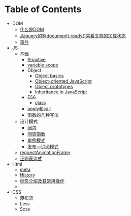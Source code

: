 # Table of Contents
* DOM
  * [什么是DOM](/DOM/什么是DOM.md)
  * [从jquery的$(document).ready()来看文档的加载状态](/DOM/文档的加载状态.md)
  * [事件](/DOM/event.md)
* JS
  * 基础
    * [Primitive](/JS/Primitive.md)
    * [variable scope](/JS/variable_scope.md)
    * Object
      * [Object basics](/JS/Object_basics.md)
      * [Object-oriented JavaScript](/JS/Object-oriented_JavaScript.md)
      * [Object prototypes](/JS/Object_prototypes.md)
      * [Inheritance in JavaScript](/JS/Inheritance.md)
    * ES6
      * [class](/JS/class.md)
    * [apply和call](/JS/apply和call.md)
    * 函数的几种写法
  * 设计模式
    * [闭包](/JS/闭包.md)
    * [回调函数](/JS/callback.md)
    * [单例模式](/JS/单例模式.md)
    * [发布—订阅模式](/JS/JavaScript设计模式——发布订阅模式.md)
  * [requestAnimationFrame](/JS/requestAnimationFrame.md)
  * [正则表达式](/JS/正则表达式.md)
* Html
  * [meta]((/HTML/meta.md))
  * [History](/HTML/History.md)
  * [标签介绍及其常用操作](/HTML/HTML_Tag.md)
  * 
* CSS
  * 瀑布流
  * Less
  * Scss
